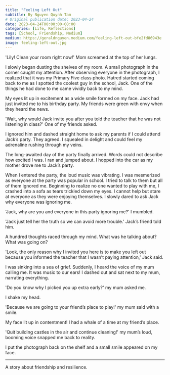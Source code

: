 ```yaml
---
title: "Feeling Left Out"
subtitle: By Nguyen Quynh Tam
# Original publication date: 2023-04-24
date: 2023-04-24T00:00:00+08:00
categories: [Life, Reflections]
tags: [School, Friendship, Medium]
medium: https://geraldnguyen.medium.com/feeling-left-out-bfe2fd86943e
image: feeling-left-out.jpg
---
```


'Lily! Clean your room right now!' Mom screamed at the top of her lungs.

I slowly began dusting the shelves of my room. A small photograph in the corner caught my attention. After observing everyone in the photograph, I realized that it was my Primary Five class photo. Hatred started coming back to me as I spotted the coolest guy in the school, Jack. One of the things he had done to me came vividly back to my mind.

My eyes lit up in excitement as a wide smile formed on my face. Jack had just invited me to his birthday party. My friends were green with envy when they heard the news.

'Wait, why would Jack invite you after you told the teacher that he was not listening in class?' One of my friends asked.

I ignored him and dashed straight home to ask my parents if I could attend Jack’s party. They agreed. I squealed in delight and could feel my adrenaline rushing through my veins.

The long-awaited day of the party finally arrived. Words could not describe how excited I was. I ran and jumped about. I hopped into the car as my mother drove me to Jack’s party.

When I entered the party, the loud music was vibrating. I was mesmerized as everyone at the party was popular in school. I tried to talk to them but all of them ignored me. Beginning to realize no one wanted to play with me, I crashed into a sofa as tears trickled down my eyes. I cannot help but stare at everyone as they were enjoying themselves. I slowly dared to ask Jack why everyone was ignoring me.

'Jack, why are you and everyone in this party ignoring me?' I mumbled.

'Jack just tell her the truth so we can avoid more trouble.' Jack’s friend told him.

A hundred thoughts raced through my mind. What was he talking about? What was going on?

'Look, the only reason why I invited you here is to make you left out because you informed the teacher that I wasn’t paying attention,' Jack said.

I was sinking into a sea of grief. Suddenly, I heard the voice of my mum calling me. It was music to our ears! I dashed out and sat next to my mum, narrating everything.

'Do you know why I picked you up extra early?' my mum asked me.

I shake my head.

'Because we are going to your friend’s place to play!' my mum said with a smile.

My face lit up in contentment! I had a whale of a time at my friend’s place.

'Quit building castles in the air and continue cleaning!' my mum’s loud, booming voice snapped me back to reality.

I put the photograph back on the shelf and a small smile appeared on my face.

---

A story about friendship and resilience.
